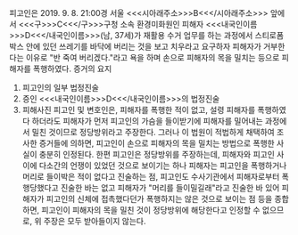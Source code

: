 피고인은 2019. 9. 8. 21:00경 서울 <<<시아래주소>>>B<<</시아래주소>>> 앞에서 <<<구>>>C<<</구>>>구청 소속 환경미화원인 피해자 <<<내국인이름>>>D<<</내국인이름>>>(남, 37세)가 재활용 수거 업무를 하는 과정에서 스티로폼 박스 안에 있던 쓰레기를 바닥에 버리는 것을 보고 치우라고 요구하자 피해자가 거부한다는 이유로 "반 죽여 버리겠다."라고 욕을 하며 손으로 피해자의 목을 밀치는 등으로 피해자를 폭행하였다. 증거의 요지
1. 피고인의 일부 법정진술
1. 증인 <<<내국인이름>>>D<<</내국인이름>>>의 법정진술
1. 피해사진
피고인 및 변호인은, 피해자를 폭행한 적이 없고, 설령 피해자를 폭행하였다 하더라도 피해자가 먼저 피고인의 가슴을 들이받기에 피해자를 밀어내는 과정에서 밀친 것이므로 정당방위라고 주장한다.
그러나 이 법원이 적법하게 채택하여 조사한 증거들에 의하면, 피고인이 손으로 피해자의 목을 밀치는 방법으로 폭행한 사실이 충분히 인정된다.
한편 피고인은 정당방위를 주장하는데, 피해자와 피고인 사이에 다소간의 언쟁이 있었던 것으로 보이기는 하나 피해자는 피고인을 폭행하거나 머리로 들이박은 적이 없다고 진술하는 점, 피고인도 수사기관에서 피해자로부터 폭행당했다고 진술한 바는 없고 피해자가 "머리를 들이밀길래"라고 진술한 바 있어 피해자가 피고인의 신체에 접촉했다던가 폭행하지는 않은 것으로 보이는 점 등을 종합하면, 피고인이 피해자의 목을 밀친 것이 정당방위에 해당한다고 인정할 수 없으므로, 위 주장은 모두 받아들이지 않는다.